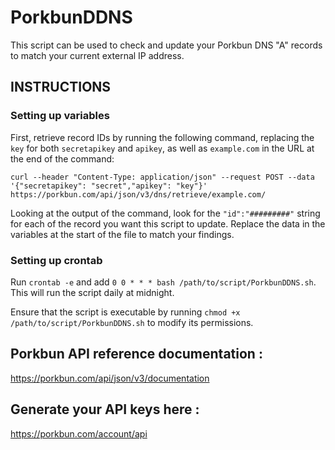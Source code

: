# PorkbunDDNS
This script can be used to check and update your Porkbun DNS "A" records to match your current external IP address.

## INSTRUCTIONS
### Setting up variables
First, retrieve record IDs by running the following command, replacing the ```key``` for both ```secretapikey``` and ```apikey```, as well as ```example.com``` in the URL at the end of the command:

```curl --header "Content-Type: application/json" --request POST --data '{"secretapikey": "secret","apikey": "key"}' https://porkbun.com/api/json/v3/dns/retrieve/example.com/```

Looking at the output of the command, look for the ```"id":"#########"``` string for each of the record you want this script to update.
Replace the data in the variables at the start of the file to match your findings.

### Setting up crontab
Run ```crontab -e``` and add ```0 0 * * * bash /path/to/script/PorkbunDDNS.sh```. This will run the script daily at midnight.

Ensure that the script is executable by running  ```chmod +x /path/to/script/PorkbunDDNS.sh``` to modify its permissions.

## Porkbun API reference documentation :
https://porkbun.com/api/json/v3/documentation

## Generate your API keys here :
https://porkbun.com/account/api
